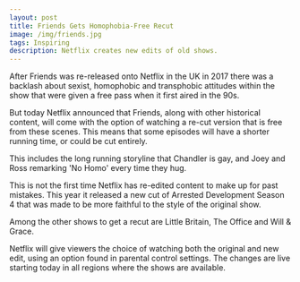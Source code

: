 ```yaml
---
layout: post
title: Friends Gets Homophobia-Free Recut
image: /img/friends.jpg
tags: Inspiring
description: Netflix creates new edits of old shows.
---
```


After Friends was re-released onto Netflix in the UK in 2017 there was a backlash about sexist, homophobic and transphobic attitudes within the show that were given a free pass when it first aired in the 90s.

But today Netflix announced that Friends, along with other historical content, will come with the option of watching a re-cut version that is free from these scenes. This means that some episodes will have a shorter running time, or could be cut entirely.

This includes the long running storyline that Chandler is gay, and Joey and Ross remarking 'No Homo' every time they hug.

This is not the first time Netflix has re-edited content to make up for past mistakes. This year it released a new cut of Arrested Development Season 4 that was made to be more faithful to the style of the original show.

Among the other shows to get a recut are Little Britain, The Office and Will & Grace.

Netflix will give viewers the choice of watching both the original and new edit, using an option found in parental control settings. The changes are live starting today in all regions where the shows are available.

